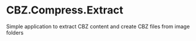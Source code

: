 # CBZ.Compress.Extract
Simple application to extract CBZ content and create CBZ files from image folders
